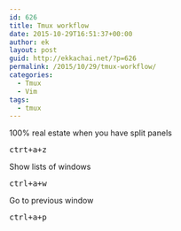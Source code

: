 ```yaml
---
id: 626
title: Tmux workflow
date: 2015-10-29T16:51:37+00:00
author: ek
layout: post
guid: http://ekkachai.net/?p=626
permalink: /2015/10/29/tmux-workflow/
categories:
  - Tmux
  - Vim
tags:
  - tmux
---
```

100% real estate when you have split panels

<pre>ctrt+a+z</pre>

Show lists of windows

<pre>ctrl+a+w</pre>

Go to previous window

<pre>ctrl+a+p</pre>